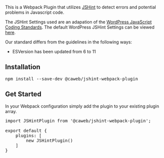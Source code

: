 This is a Webpack Plugin that utilizes [JSHint](https://www.npmjs.com/package/jshint) to detect errors and potential problems in Javascript code.

The JSHint Settings used are an adapation of the [WordPress JavaScript Coding Standards](https://developer.wordpress.org/coding-standards/wordpress-coding-standards/javascript/). The default WordPress JSHint Settings can be viewed [here](https://develop.svn.wordpress.org/trunk/.jshintrc).  

Our standard differs from the guidelines in the following ways:  
- ESVersion has been updated from 6 to 11



## Installation
<pre>npm install --save-dev @caweb/jshint-webpack-plugin</pre>

## Get Started
In your Webpack configuration simply add the plugin to your existing plugin array.

<pre>
import JSHintPlugin from '@caweb/jshint-webpack-plugin';

export default {
    plugins: [
        new JSHintPlugin()
    ]
}
</pre>
